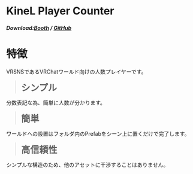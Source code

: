 <!-- 
<div style="text-align: center;">
<H1>KineL Video Player</H1>
</div>


<div style="text-align: center;">
<p>VRChatワールド向け動画プレイヤー</p>
</div>

#

<div  style="text-align: center;">
<H1>特徴</H1>
<H3>直感的</H3>
<H3>軽量</H3>
<H3>多機能</H3>
</div> -->
# KineL Player Counter

##### Download:[Booth](https://kinel.booth.pm/items/2684600) / [GitHub](https://github.com/niwaniwa/PlayerCounter)





# 特徴

VRSNSであるVRChatワールド向けの人数プレイヤーです。

> <font size="5em"><b>シンプル</b></font>

分数表記な為、簡単に人数が分かります。

> <font size="5em"><b>簡単</b></font>

ワールドへの設置はフォルダ内のPrefabをシーン上に置くだけで完了します。

> <font size="5em"><b>高信頼性</b></font>

シンプルな構造のため、他のアセットに干渉することはありません。